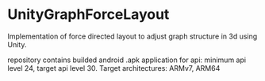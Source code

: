 # UnityGraphForceLayout
Implementation of force directed layout to adjust graph structure in 3d using Unity.

repository contains builded android .apk application for api: minimum api level 24, target api level 30.
Target architectures: ARMv7, ARM64
